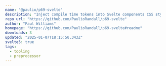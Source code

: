 ```yaml
---
name: "@paulio/p69-svelte"
description: "Inject compile time tokens into Svelte components CSS styles."
repo_url: "https://github.com/PaulioRandall/p69-svelte"
author: "Paul Williams"
homepage: "https://github.com/PaulioRandall/p69-svelte#readme"
downloads: 3
updated: "2025-01-07T18:15:50.343Z"
svelte5: true
tags: 
  - tooling
  - preprocessor
---
```

